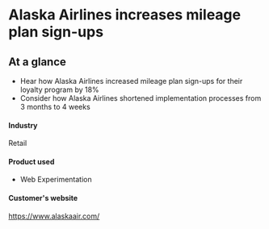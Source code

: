 # Alaska Airlines increases mileage plan sign-ups

## At a glance

- Hear how Alaska Airlines increased mileage plan sign-ups for their loyalty program by 18%
- Consider how Alaska Airlines shortened implementation processes from 3 months to 4 weeks

#### Industry

Retail

#### Product used

- Web Experimentation

#### Customer's website

https://www.alaskaair.com/
